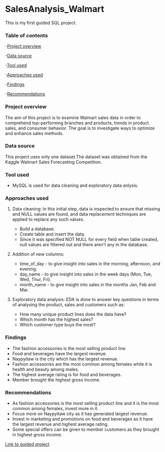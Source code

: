 # SalesAnalysis_Walmart

This is my first guided SQL project.

### Table of contents

-[Project overview](#project-overview)

-[Data source](#data-source)

-[Tool used](#tool-used)

-[Approaches used](#approaches-used)

-[Findings](#findings)

-[Recommendations](#recommendations)

### Project overview

The aim of this project is to examine Walmart sales data in order to comprehend top-performing branches and products, trends in product sales, and consumer behavior. The goal is to investigate ways to optimize and enhance sales methods.

### Data source

This project uses only one dataset.The dataset was obtained from the Kaggle Walmart Sales Forecasting Competition.

### Tool used
- MySQL is used for data cleaning and exploratory data anlysis.

### Approaches used

1. Data cleaning: In this initial step, data is inspected to ensure that missing and NULL values are found, and data replacement techniques are applied to replace any such values.

    - Build a database.
    - Create table and insert the data.
    - Since it was specified NOT NULL for every field when table created, null values are filtered out and there aren't any in the database.
  
2. Addition of new columns:

   - time_of_day - to give insight into sales in the morning, afternoon, and evening.
   - day_name - to give insight into sales in the week days (Mon, Tue, Wed, Thur, Fri).
   - month_name - to give insight into sales in the months Jan, Feb and Mar.

3. Exploratory data analysis: EDA is done to answer key questions in terms of analysing the product, sales and customers such as:

   - How many unique product lines does the data have?
   - Which month has the highest sales?
   - Which customer type buys the most?

### Findings

- The fashion accessories is the most selling product line.
- Food and beverages have the largest revenue.
- Naypyitaw is the city which has the largest revenue.
- Fashion accessories are the most common among females while it is health and beauty among males.
- The highest average rating is for food and beverages.
- Member brought the highest gross income.

### Recommendations

- As fashion accessories is the most selling product line and it is the most common among females, invest more in it.
- Focus more on Naypyitaw city as it has generated largest revenue.
- Invest in marketing and promotions on food and beverages as it have the largest revenue and highest average rating.
- Some special offers can be given to member customers as they brought in highest gross income. 
  
[Link to guided project](https://www.youtube.com/watch?v=Qr1Go2gP8fo)
